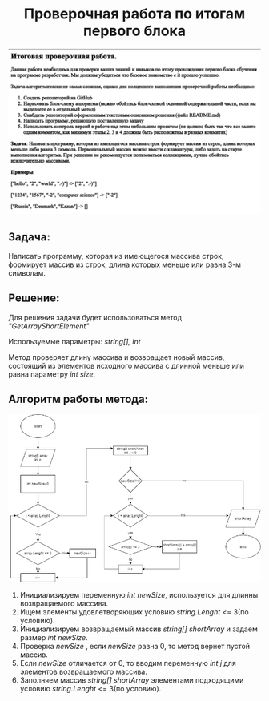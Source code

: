 
<center> 
<h1> Проверочная работа по итогам первого блока</h2>
</center>

![Task Description](Task.png)

## Задача:
Написать программу, которая из имеющегося массива строк, формирует массив из строк, длина которых меньше или равна 3-м символам.

## Решение:

Для решения задачи будет использоваться метод *"GetArrayShortElement"*

Используемые параметры: *string[], int*

Метод проверяет длину массива и возвращает новый массив, состоящий из элементов исходного массива с длинной меньше или равна параметру *int size*.

## Алгоритм работы метода:

![Блок-схема](diagram.png)
1. Инициализируем переменную *int newSize*, используется для длинны возвращаемого массива.
2. Ищем элементы удовлетворяющих условию *string.Lenght* <= 3(по условию).
3. Инициализируем возвращаемый массив *string[] shortArray* и задаем размер *int newSize*.
4. Проверка *newSize* , если *newSize* равна 0, то метод вернет пустой массив.
5. Если *newSize* отличается от 0, то вводим переменную *int j* для элементов возвращаемого массива.
6. Заполняем массив *string[] shortArray* элементами подходящими условию *string.Lenght* <= 3(по условию).
